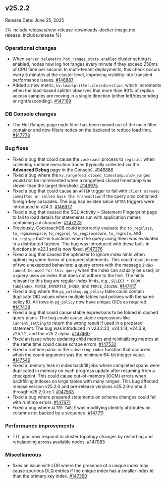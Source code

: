 ## v25.2.2

Release Date: June 25, 2025

{% include releases/new-release-downloads-docker-image.md release=include.release %}

<h3 id="v25-2-2-operational-changes">Operational changes</h3>

- When `server.telemetry.hot_ranges_stats.enabled` cluster setting is enabled, nodes now log hot ranges every minute if they exceed 250ms of CPU time per second. In multi-tenant deployments, this check occurs every 5 minutes at the cluster level, improving visibility into transient performance issues.
 [#146887][#146887]
- Added a new metric, `kv.loadsplitter.cleardirection`, which increments when the load-based splitter observes that more than 80% of replica access samples are moving in a single direction (either left/descending or right/ascending).
 [#147169][#147169]

<h3 id="v25-2-2-db-console-changes">DB Console changes</h3>

- The Hot Ranges page node filter has been moved out of the main filter container and now filters nodes on the backend to reduce load time.
 [#147778][#147778]

<h3 id="v25-2-2-bug-fixes">Bug fixes</h3>

- Fixed a bug that could cause the `cockroach` process to `segfault` when collecting runtime execution traces (typically collected via the **Advanced Debug** page in the Console).
 [#146886][#146886]
- Fixed a bug where the `kv.rangefeed.closed_timestamp.slow_ranges` would not be incremented when a rangefeed closed timestamp was slower than the target threshold.
 [#146975][#146975]
- Fixed a bug that could cause an `AFTER` trigger to fail with `client already committed or rolled back the transaction` if the query also contained foreign-key cascades. The bug had existed since `AFTER` triggers were introduced in v24.3.
 [#146977][#146977]
- Fixed a bug that caused the SQL Activity > Statement Fingerprint page to fail to load details for statements run with application names containing a `#` character.
 [#147223][#147223]
- Previously, CockroachDB could incorrectly evaluate the `to_regclass`, `to_regnamespace`, `to_regproc`, `to_regprocedure`, `to_regrole`, and `to_regtype` built-in functions when the query using them was evaluated in a distributed fashion. The bug was introduced with these built-in functions in v23.1 and is now fixed.
 [#147376][#147376]
- Fixed a bug that caused the optimizer to ignore index hints when optimizing some forms of prepared statements. This could result in one of two unexepcted behaviors: a query errors with the message `index cannot be used for this query` when the index can actually be used; or a query uses an index that does not adhere to the hint. The hints relevant to this bug are regular index hints, e.g., `SELECT * FROM tab@index`, `FORCE_INVERTED_INDEX`, and `FORCE_ZIGZAG`.
 [#147417][#147417]
- Fixed a bug where the `pg_catalog.pg_policy` table could contain duplicate OID values when multiple tables had policies with the same policy ID. All rows in `pg_policy` now have unique OIDs as required.
 [#147438][#147438]
- Fixed a bug that could cause stable expressions to be folded in cached query plans. The bug could cause stable expressions like `current_setting` to return the wrong result if used in a prepared statement. The bug was introduced in v23.2.22, v24.1.14, v24.3.9, v25.1.2, and the v25.2 alpha.
 [#147460][#147460]
- Fixed an issue where updating child metrics and reinitializing metrics at the same time could cause scrape errors.
 [#147532][#147532]
- Fixed a runtime panic in the `substring_index` function that occurred when the count argument was the minimum 64-bit integer value.
 [#147549][#147549]
- Fixed a memory leak in index backfill jobs where completed spans were duplicated in memory on each progress update after resuming from a checkpoint. This could cause out-of-memory (OOM) errors when backfilling indexes on large tables with many ranges. This bug affected release version v25.2.0 and pre-release versions v25.2.0-alpha.3 through v25.2.0-rc.1.
 [#147563][#147563]
- Fixed a bug where prepared statements on schema changes could fail with runtime errors.
 [#147671][#147671]
- Fixed a bug where `ALTER TABLE` was modifying identity attributes on columns not backed by a sequence.
 [#147711][#147711]

<h3 id="v25-2-2-performance-improvements">Performance improvements</h3>

- TTL jobs now respond to cluster topology changes by restarting and rebalancing across available nodes.
 [#147083][#147083]

<h3 id="v25-2-2-miscellaneous">Miscellaneous</h3>

- fixes an issue with LDR where the presence of a unique
  index may cause spurious DLQ entries if the unique index has a smaller
  index id than the primary key index. [#147350][#147350]


[#146886]: https://github.com/cockroachdb/cockroach/pull/146886
[#147549]: https://github.com/cockroachdb/cockroach/pull/147549
[#147438]: https://github.com/cockroachdb/cockroach/pull/147438
[#147417]: https://github.com/cockroachdb/cockroach/pull/147417
[#147532]: https://github.com/cockroachdb/cockroach/pull/147532
[#147563]: https://github.com/cockroachdb/cockroach/pull/147563
[#147711]: https://github.com/cockroachdb/cockroach/pull/147711
[#146887]: https://github.com/cockroachdb/cockroach/pull/146887
[#146975]: https://github.com/cockroachdb/cockroach/pull/146975
[#146977]: https://github.com/cockroachdb/cockroach/pull/146977
[#147223]: https://github.com/cockroachdb/cockroach/pull/147223
[#147350]: https://github.com/cockroachdb/cockroach/pull/147350
[#147671]: https://github.com/cockroachdb/cockroach/pull/147671
[#147083]: https://github.com/cockroachdb/cockroach/pull/147083
[#147169]: https://github.com/cockroachdb/cockroach/pull/147169
[#147778]: https://github.com/cockroachdb/cockroach/pull/147778
[#147376]: https://github.com/cockroachdb/cockroach/pull/147376
[#147460]: https://github.com/cockroachdb/cockroach/pull/147460
